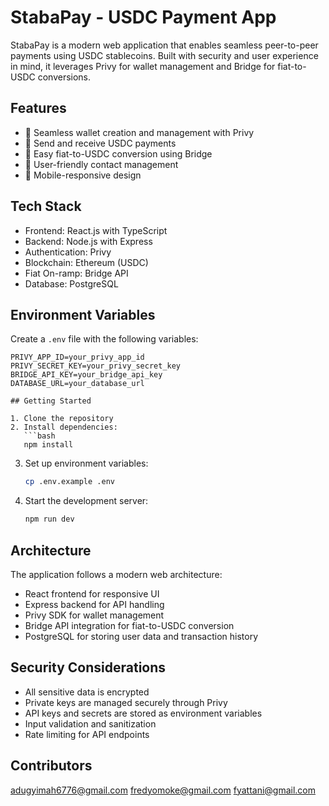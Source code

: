 # StabaPay - USDC Payment App

StabaPay is a modern web application that enables seamless peer-to-peer payments using USDC stablecoins. Built with security and user experience in mind, it leverages Privy for wallet management and Bridge for fiat-to-USDC conversions.

## Features

- 🔐 Seamless wallet creation and management with Privy
- 💸 Send and receive USDC payments
- 💱 Easy fiat-to-USDC conversion using Bridge
- 👥 User-friendly contact management
- 📱 Mobile-responsive design

## Tech Stack

- Frontend: React.js with TypeScript
- Backend: Node.js with Express
- Authentication: Privy
- Blockchain: Ethereum (USDC)
- Fiat On-ramp: Bridge API
- Database: PostgreSQL

## Environment Variables

Create a `.env` file with the following variables:

```
PRIVY_APP_ID=your_privy_app_id
PRIVY_SECRET_KEY=your_privy_secret_key
BRIDGE_API_KEY=your_bridge_api_key
DATABASE_URL=your_database_url

## Getting Started

1. Clone the repository
2. Install dependencies:
   ```bash
   npm install
   ```
3. Set up environment variables:
   ```bash
   cp .env.example .env
   ```
4. Start the development server:
   ```bash
   npm run dev
   ```


## Architecture

The application follows a modern web architecture:
- React frontend for responsive UI
- Express backend for API handling
- Privy SDK for wallet management
- Bridge API integration for fiat-to-USDC conversion
- PostgreSQL for storing user data and transaction history

## Security Considerations

- All sensitive data is encrypted
- Private keys are managed securely through Privy
- API keys and secrets are stored as environment variables
- Input validation and sanitization
- Rate limiting for API endpoints

## Contributors
adugyimah6776@gmail.com
fredyomoke@gmail.com
fyattani@gmail.com






